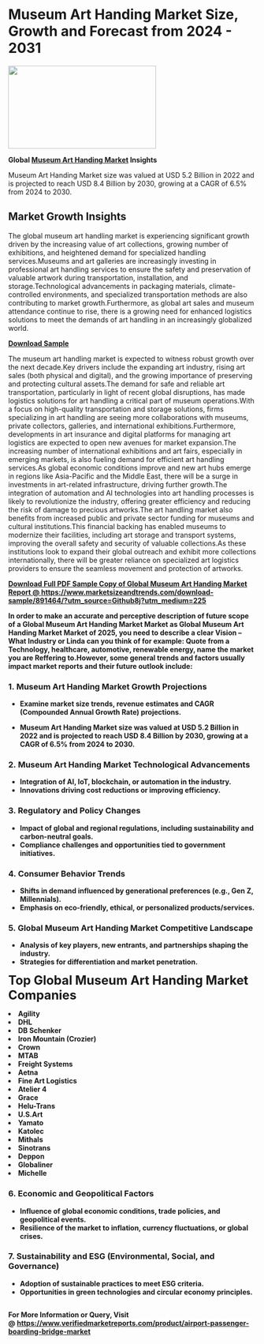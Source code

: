 <H1>Museum Art Handing Market Size, Growth and Forecast from 2024 - 2031</H1><img class="aligncenter size-medium wp-image-584254" src="https://thirdeyenews.in/wp-content/uploads/2024/09/Global-Market-Research-300x168.jpeg" alt="" width="300" height="168" /><p><strong>Global&nbsp;<a href="https://www.marketsizeandtrends.com/download-sample/891464/?utm_source=Github8j?utm_medium=225">Museum Art Handing Market</a> Insights</strong></p><p>Museum Art Handing Market size was valued at USD 5.2 Billion in 2022 and is projected to reach USD 8.4 Billion by 2030, growing at a CAGR of 6.5% from 2024 to 2030.</p><p><h2>Market Growth Insights</h2> <p>The global museum art handling market is experiencing significant growth driven by the increasing value of art collections, growing number of exhibitions, and heightened demand for specialized handling services.Museums and art galleries are increasingly investing in professional art handling services to ensure the safety and preservation of valuable artwork during transportation, installation, and storage.Technological advancements in packaging materials, climate-controlled environments, and specialized transportation methods are also contributing to market growth.Furthermore, as global art sales and museum attendance continue to rise, there is a growing need for enhanced logistics solutions to meet the demands of art handling in an increasingly globalized world.</p> <p><strong><a href="#">Download Sample</a></strong></p> <p>The museum art handling market is expected to witness robust growth over the next decade.Key drivers include the expanding art industry, rising art sales (both physical and digital), and the growing importance of preserving and protecting cultural assets.The demand for safe and reliable art transportation, particularly in light of recent global disruptions, has made logistics solutions for art handling a critical part of museum operations.With a focus on high-quality transportation and storage solutions, firms specializing in art handling are seeing more collaborations with museums, private collectors, galleries, and international exhibitions.Furthermore, developments in art insurance and digital platforms for managing art logistics are expected to open new avenues for market expansion.The increasing number of international exhibitions and art fairs, especially in emerging markets, is also fueling demand for efficient art handling services.As global economic conditions improve and new art hubs emerge in regions like Asia-Pacific and the Middle East, there will be a surge in investments in art-related infrastructure, driving further growth.The integration of automation and AI technologies into art handling processes is likely to revolutionize the industry, offering greater efficiency and reducing the risk of damage to precious artworks.The art handling market also benefits from increased public and private sector funding for museums and cultural institutions.This financial backing has enabled museums to modernize their facilities, including art storage and transport systems, improving the overall safety and security of valuable collections.As these institutions look to expand their global outreach and exhibit more collections internationally, there will be greater reliance on specialized art logistics providers to ensure the seamless movement and protection of artworks.<p><strong><a href="#"></p><p><span class=""><strong>Download Full PDF Sample Copy of Global Museum Art Handing Market Report</strong> @ <a href="https://www.marketsizeandtrends.com/download-sample/891464/?utm_source=Github8j?utm_medium=225" target="_blank">https://www.marketsizeandtrends.com/download-sample/891464/?utm_source=Github8j?utm_medium=225</a></span></p><p>In order to make an accurate and perceptive description of future scope of a Global&nbsp;Museum Art Handing Market Market as Global&nbsp;Museum Art Handing Market Market of 2025, you need to describe a clear Vision &ndash; What Industry or Linda can you think of for example: Quote from a Technology, healthcare, automotive, renewable energy, name the market you are Reffering to.However, some general trends and factors usually impact market reports and their future outlook include:</p><h3>1.&nbsp;<strong>Museum Art Handing Market Growth Projections</strong></h3><ul><li>Examine market size trends, revenue estimates and CAGR (Compounded Annual Growth Rate) projections.</li><li><p>Museum Art Handing Market size was valued at USD 5.2 Billion in 2022 and is projected to reach USD 8.4 Billion by 2030, growing at a CAGR of 6.5% from 2024 to 2030.</p></li></ul><h3>2.&nbsp;<strong>Museum Art Handing Market Technological Advancements</strong></h3><ul><li>Integration of AI, IoT, blockchain, or automation in the industry.</li><li>Innovations driving cost reductions or improving efficiency.</li></ul><h3>3.&nbsp;<strong>Regulatory and Policy Changes</strong></h3><ul><li>Impact of global and regional regulations, including sustainability and carbon-neutral goals.</li><li>Compliance challenges and opportunities tied to government initiatives.</li></ul><h3>4.&nbsp;<strong>Consumer Behavior Trends</strong></h3><ul><li>Shifts in demand influenced by generational preferences (e.g., Gen Z, Millennials).</li><li>Emphasis on eco-friendly, ethical, or personalized products/services.</li></ul><h3>5.&nbsp;<strong>Global Museum Art Handing Market Competitive Landscape</strong></h3><ul><li>Analysis of key players, new entrants, and partnerships shaping the industry.</li><li>Strategies for differentiation and market penetration.</li></ul><p data-pm-slice="1 1 []"><span style="color: inherit; font-family: inherit; font-size: 25px;">Top Global Museum Art Handing Market Companies</span></p><div class="" data-test-id=""><p><li>Agility</li><li> DHL</li><li> DB Schenker</li><li> Iron Mountain (Crozier)</li><li> Crown</li><li> MTAB</li><li> Freight Systems</li><li> Aetna</li><li> Fine Art Logistics</li><li> Atelier 4</li><li> Grace</li><li> Helu-Trans</li><li> U.S.Art</li><li> Yamato</li><li> Katolec</li><li> Mithals</li><li> Sinotrans</li><li> Deppon</li><li> Globaliner</li><li> Michelle</li></p></div><h3>6.&nbsp;<strong>Economic and Geopolitical Factors</strong></h3><ul><li>Influence of global economic conditions, trade policies, and geopolitical events.</li><li>Resilience of the market to inflation, currency fluctuations, or global crises.</li></ul><h3>7.&nbsp;<strong>Sustainability and ESG (Environmental, Social, and Governance)</strong></h3><ul><li>Adoption of sustainable practices to meet ESG criteria.</li><li>Opportunities in green technologies and circular economy principles.</li></ul><h2><strong style="font-size: 14px;">For More Information or Query, Visit @&nbsp;</strong><a style="background-color: #ffffff; font-size: 14px;" href="https://www.marketsizeandtrends.com/report/museum-art-handing-market-/" target="_blank">https://www.verifiedmarketreports.com/product/airport-passenger-boarding-bridge-market</a></h2>